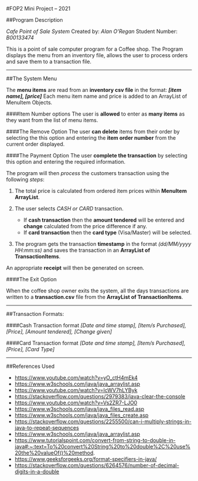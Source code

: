 #FOP2 Mini Project – 2021

##Program Description

*Cafe Point of Sale System*
Created by: *Alan O'Regan*
Student Number: *B00133474*

This is a point of sale computer program for a Coffee shop.
The Program displays the menu from an inventory file, allows the user to process orders and save them to a transaction file.

***

##The System Menu

The **menu items** are read from an **inventory csv file** in the format: ***[item name], [price]***
Each menu item name and price is added to an ArrayList of MenuItem Objects.

####Item Number options
The user is **allowed** to enter as **many items** as they want from the list of menu items.

####The Remove Option
The user **can delete** items from their order by selecting the this option and entering the **item order number** from the current order displayed.

####The Payment Option
The user **complete the transaction** by selecting this option and entering the required information.

The program will then *process* the customers transaction using the following *steps*:

1. The total price is calculated from ordered item prices within **MenuItem ArrayList**.
2. The user selects *CASH or CARD* transaction.
   - If **cash transaction** then the **amount tendered** will be entered and **change** calculated from the price difference if any.
   - If **card transaction** then the **card type** (Visa/Master) will be selected.

3. The program gets the transaction **timestamp** in the format *(dd/MM/yyyy HH:mm:ss)* and saves the transaction in an **ArrayList of TransactionItems**.

An appropriate **receipt** will then be generated on screen.

####The Exit Option

When the coffee shop owner exits the system, all the days transactions are written to a **transaction.csv** file from the **ArrayList of TransactionItems**.

***

##Transaction Formats:

####Cash Transaction format
*[Date and time stamp], [Item/s Purchased], [Price], [Amount tendered], [Change given]*

####Card Transaction format
*[Date and time stamp], [Item/s Purchased], [Price], [Card Type]*

***

##References Used

- https://www.youtube.com/watch?v=yO_ctH4mEk4
- https://www.w3schools.com/java/java_arraylist.asp
- https://www.youtube.com/watch?v=lcWV7hLYByk
- https://stackoverflow.com/questions/2979383/java-clear-the-console
- https://www.youtube.com/watch?v=Vs2ZR7-LJO0
- https://www.w3schools.com/java/java_files_read.asp
- https://www.w3schools.com/java/java_files_create.asp
- https://stackoverflow.com/questions/2255500/can-i-multiply-strings-in-java-to-repeat-sequences
- https://www.w3schools.com/java/java_arraylist.asp
- https://www.tutorialspoint.com/convert-from-string-to-double-in-java#:~:text=To%20convert%20String%20to%20double%2C%20use%20the%20valueOf()%20method.
- https://www.geeksforgeeks.org/format-specifiers-in-java/
- https://stackoverflow.com/questions/6264576/number-of-decimal-digits-in-a-double